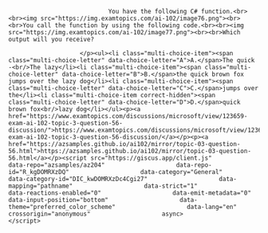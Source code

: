 <p class="card-text">
							
								You have the following C# function.<br><br><img src="https://img.examtopics.com/ai-102/image76.png"><br><br>You call the function by using the following code.<br><br><img src="https://img.examtopics.com/ai-102/image77.png"><br><br>Which output will you receive?
							
						</p><ul><li class="multi-choice-item"><span class="multi-choice-letter" data-choice-letter="A">A.</span>The quick -<br/>The lazy</li><li class="multi-choice-item"><span class="multi-choice-letter" data-choice-letter="B">B.</span>the quick brown fox jumps over the lazy dog</li><li class="multi-choice-item"><span class="multi-choice-letter" data-choice-letter="C">C.</span>jumps over the</li><li class="multi-choice-item correct-hidden"><span class="multi-choice-letter" data-choice-letter="D">D.</span>quick brown fox<br/>lazy dog</li></ul><p><a href="https://www.examtopics.com/discussions/microsoft/view/123659-exam-ai-102-topic-3-question-56-discussion/">https://www.examtopics.com/discussions/microsoft/view/123659-exam-ai-102-topic-3-question-56-discussion/</a></p><p><a href="https://azsamples.github.io/ai102/mirror/topic-03-question-56.html">https://azsamples.github.io/ai102/mirror/topic-03-question-56.html</a></p><script src="https://giscus.app/client.js"                    data-repo="azsamples/az204"                    data-repo-id="R_kgDOMRXzDQ"                    data-category="General"                    data-category-id="DIC_kwDOMRXzDc4Cgi27"                    data-mapping="pathname"                    data-strict="1"                    data-reactions-enabled="0"                    data-emit-metadata="0"                    data-input-position="bottom"                    data-theme="preferred_color_scheme"                    data-lang="en"                    crossorigin="anonymous"                    async>                    </script>